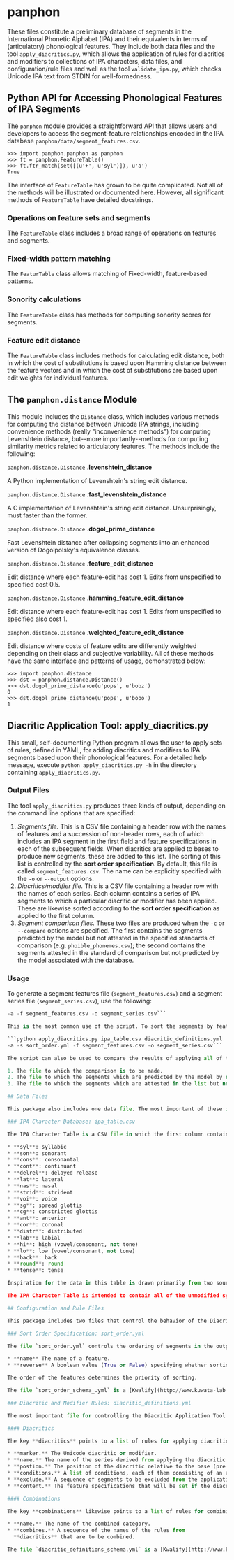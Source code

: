 # panphon

These files constitute a preliminary database of segments in the International Phonetic Alphabet (IPA) and their equivalents in terms of (articulatory) phonological features. They include both data files and the tool `apply_diacritics.py`, which allows the application of rules for diacritics and modifiers to collections of IPA characters, data files, and configuration/rule files and well as the tool `validate_ipa.py`, which checks Unicode IPA text from STDIN for well-formedness.

## Python API for Accessing Phonological Features of IPA Segments

The `panphon` module provides a straightforward API that allows users and developers to access the segment-feature relationships encoded in the IPA database `panphon/data/segment_features.csv`.

    >>> import panphon.panphon as panphon
    >>> ft = panphon.FeatureTable()
    >>> ft.ftr_match(set([(u'+', u'syl')]), u'a')
	True

The interface of `FeatureTable` has grown to be quite complicated. Not all of the methods will be illustrated or documented here. However, all significant methods of `FeatureTable` have detailed docstrings.

### Operations on feature sets and segments

The `FeatureTable` class includes a broad range of operations on features and segments.

### Fixed-width pattern matching

The `FeaturTable` class allows matching of Fixed-width, feature-based patterns.

### Sonority calculations

The `FeatureTable` class has methods for computing sonority scores for segments.

### Feature edit distance

The `FeatureTable` class includes methods for calculating edit distance, both in which the cost of substitutions is based upon Hamming distance between the feature vectors and in which the cost of substitutions are based upon edit weights for individual features.

## The ```panphon.distance``` Module

This module includes the ```Distance``` class, which includes various methods for computing the distance between Unicode IPA strings, including convenience methods (really "inconvenience methods") for computing Levenshtein distance, but--more importantly--methods for computing similarity metrics related to articulatory features. The methods include the following:

```panphon.distance.Distance``` .**levenshtein_distance**

A Python implementation of Levenshtein's string edit distance.

```panphon.distance.Distance``` .**fast_levenshtein_distance**

A C implementation of Levenshtein's string edit distance. Unsurprisingly, must faster than the former.

```panphon.distance.Distance``` .**dogol_prime_distance**

Fast Levenshtein distance after collapsing segments into an enhanced version of Dogolpolsky's equivalence classes.

```panphon.distance.Distance``` .**feature_edit_distance**

Edit distance where each feature-edit has cost 1. Edits from unspecified to specified cost 0.5.

```panphon.distance.Distance``` .**hamming_feature_edit_distance**

Edit distance where each feature-edit has cost 1. Edits from unspecified to specified also cost 1.

```panphon.distance.Distance``` .**weighted_feature_edit_distance**

Edit distance where costs of feature edits are differently weighted depending on their class and subjective variability. All of these methods have the same interface and patterns of usage, demonstrated below:


    >>> import panphon.distance
    >>> dst = panphon.distance.Distance()
    >>> dst.dogol_prime_distance(u'pops', u'bobz')
    0
    >>> dst.dogol_prime_distance(u'pops', u'bobo')
    1

## Diacritic Application Tool: apply_diacritics.py

This small, self-documenting Python program allows the user to apply sets of rules, defined in YAML, for adding diacritics and modifiers to IPA segments based upon their phonological features. For a detailed help message, execute `python apply_diacritics.py -h` in the directory containing `apply_diacritics.py`.

### Output Files

The tool `apply_diacritics.py` produces three kinds of output, depending on the command line options that are specified:

1. *Segments file.* This is a CSV file containing a header row with the names of features and a succession of non-header rows, each of which includes an IPA segment in the first field and feature specifications in each of the subsequent fields. When diacritics are applied to bases to produce new segments, these are added to this list. The sorting of this list is controlled by the **sort order specification**. By default, this file is called ```segment_features.csv```. The name can be explicitly specified with the `-o` or `--output` options.
2. *Diacritics/modifier file.* This is a CSV file containing a header row with the names of each series. Each column contains a series of IPA segments to which a particular diacritic or modifier has been applied. These are likewise sorted according to the **sort order specification** as applied to the first column.
3. *Segment comparison files.* These two files are produced when the `-c` or `--compare` options are specified. The first contains the segments predicted by the model but not attested in the specified standards of comparison (e.g. `phoible_phonemes.csv`); the second contains the segments attested in the standard of comparison but not predicted by the model associated with the database.

### Usage

To generate a segment features file (```segment_features.csv```) and a segment series file (```segment_series.csv```), use the following:

```python apply_diacritics.py ipa_table.csv diacritic_definitions.yml
-a -f segment_features.csv -o segment_series.csv```

This is the most common use of the script. To sort the segments by feature specification, include a sort order file with the `-s` or `--sort` option:

```python apply_diacritics.py ipa_table.csv diacritic_definitions.yml
-a -s sort_order.yml -f segment_features.csv -o segment_series.csv```

The script can also be used to compare the results of applying all of the diacritics/modifiers in ```diacritic_definitions.yml``` to the segments in ```ipa_table.csv``` to other lists of phonemes (e.g. from the PHOIBLE database). This is done with the `-c` or `--compare` option, which takes three arguments:

1. The file to which the comparison is to be made.
2. The file to which the segments which are predicted by the model by not attested in the list are to be written.
3. The file to which the segments which are attested in the list but not predicted by the model are to be written.

## Data Files

This package also includes one data file. The most important of these is ipa_table.csv, a CSV table of IPA characters with definitions in terms of phonological features.

### IPA Character Database: ipa_table.csv

The IPA Character Table is a CSV file in which the first column contains an IPA segment and each subsequent column contains a phonological feature, coded as +, -, or 0. The features are as follows:

* **syl**: syllabic
* **son**: sonorant
* **cons**: consonantal
* **cont**: continuant
* **delrel**: delayed release
* **lat**: lateral
* **nas**: nasal
* **strid**: strident
* **voi**: voice
* **sg**: spread glottis
* **cg**: constricted glottis
* **ant**: anterior
* **cor**: coronal
* **distr**: distributed
* **lab**: labial
* **hi**: high (vowel/consonant, not tone)
* **lo**: low (vowel/consonant, not tone)
* **back**: back
* **round**: round
* **tense**: tense

Inspiration for the data in this table is drawn primarily from two sources: the data files for [HsSPE](https://github.com/dmort27/HsSPE) and Bruce Hayes's [feature spreadsheet](http://www.linguistics.ucla.edu/people/hayes/IP/#features). It has since be re-rationalizeds based on evidence from a wide range of sources.

The IPA Character Table is intended to contain all of the unmodified symbols in IPA, as well as all common affricates and dually-articulated segments. It is meant to be augmented by the rule-driven application of diacritics and modifiers.

## Configuration and Rule Files

This package includes two files that control the behavior of the Diacritic Application Tool. These are intended to be edited by the end user. Both are written in [YAML](http://www.yaml.org/), a human-readable and editable data serialization standard.

### Sort Order Specification: sort_order.yml

The file `sort_order.yml` controls the ordering of segments in the output of the Diacritic Application Tool. It is a sequence of maps, each with two fields:

* **name** The name of a feature.
* **reverse** A boolean value (True or False) specifying whether sorting on the named feature will be reversed or not.

The order of the features determines the priority of sorting.

The file `sort_order_schema_.yml` is a [Kwalify](http://www.kuwata-lab.com/kwalify/) schema that defines a syntactically valid sort order file.

### Diacritic and Modifier Rules: diacritic_definitions.yml

The most important file for controlling the Diacritic Application Tool is `diacritic_definitions.yml`, a list of rules for applying diacritics and modifiers to IPA segments based on their phonological features. It has two sections, **diacritics** and **combinations**. Each of these is the key to an item in the top-level map.

#### Diacritics

The key **diacritics** points to a list of rules for applying diacritics/modifiers to bases. Each rule is a map with the following fields:

* **marker.** The Unicode diacritic or modifier.
* **name.** The name of the series derived from applying the diacritic or modifier.
* **postion.** The position of the diacritic relative to the base (pre or post).
* **conditions.** A list of conditions, each of them consisting of an associative array of feature specifications, under which the diacritic or modifier will be applied to a base.
* **exclude.** A sequence of segments to be excluded from the application of the diacritic/modifier even if they match the conditions.
* **content.** The feature specifications that will be set if the diacritic or modifier is applied, given as a map of feature specifications.

#### Combinations

The key **combinations** likewise points to a list of rules for combining the rules in **diacritics**. These rules are very simple, and include only the following fields:

* **name.** The name of the combined category.
* **combines.** A sequence of the names of the rules from
  **diacritics** that are to be combined.

The file `diacritic_definitions_schema.yml` is a [Kwalify](http://www.kuwata-lab.com/kwalify/) schema that defines a syntactically valid diacritics definition file.

